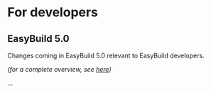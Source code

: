 # For developers

## EasyBuild 5.0

Changes coming in EasyBuild 5.0 relevant to EasyBuild developers.

*(for a complete overview, see [here](../easybuild-v5/overview-of-changes.md))*

... 
